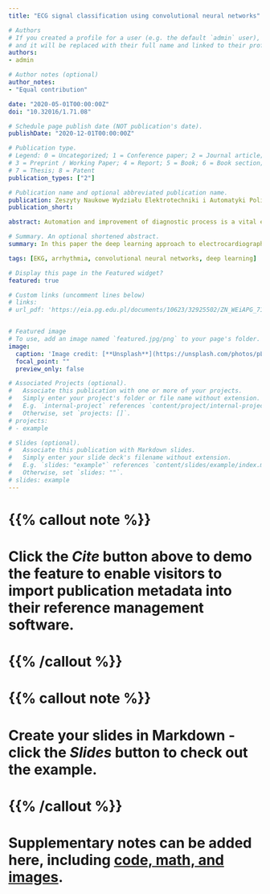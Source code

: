 ```yaml
---
title: "ECG signal classification using convolutional neural networks"

# Authors
# If you created a profile for a user (e.g. the default `admin` user), write the username (folder name) here 
# and it will be replaced with their full name and linked to their profile.
authors:
- admin

# Author notes (optional)
author_notes:
- "Equal contribution"

date: "2020-05-01T00:00:00Z"
doi: "10.32016/1.71.08"

# Schedule page publish date (NOT publication's date).
publishDate: "2020-12-01T00:00:00Z"

# Publication type.
# Legend: 0 = Uncategorized; 1 = Conference paper; 2 = Journal article;
# 3 = Preprint / Working Paper; 4 = Report; 5 = Book; 6 = Book section;
# 7 = Thesis; 8 = Patent
publication_types: ["2"]

# Publication name and optional abbreviated publication name.
publication: Zeszyty Naukowe Wydziału Elektrotechniki i Automatyki Politechniki Gdańskiej
publication_short: 

abstract: Automation and improvement of diagnostic process is a vital element of medicine development and patient’s condition self-control. For a long time different ECG signal classification methods exist and are successfully applied, nevertheless their accuracy is not always satisfying enough. The lack of identification of an existing abnormality, which is very similar to a normal heartbeat is the biggest issue - for example premature ventricular contraction. Over the past few years there was a rapid development of an artificial intelligence tool - deep neural networks. They characterise by a high classification ability even the most complicated patterns in the form of time series or images, often based on features unnoticeable for human eye. In this paper the approach to electrocardiography (ECG) analysis was presented, taking into consideration a single heartbeat. The aim of this research was diagnosis of six different types of beat that may indicate arrhythmia occurrence. The study were performed on the public database MIT-BIH Arrhythmia Database. In order to enhance feature extraction quality of the analysed signal the time-space decomposition was made using wavelet transform. The satisfying performance with 92.4% accuracy and 96.5% specificity were accomplished. The achieved results may be used to develop an automatic heartbeat classification system that would significantly contribute medicians in the arduous process of data analysis.

# Summary. An optional shortened abstract.
summary: In this paper the deep learning approach to electrocardiography (ECG) analysis was presented, taking into consideration a single heartbeat.

tags: [EKG, arrhythmia, convolutional neural networks, deep learning]

# Display this page in the Featured widget?
featured: true

# Custom links (uncomment lines below)
# links:
# url_pdf: 'https://eia.pg.edu.pl/documents/10623/32925502/ZN_WEiAPG_71.pdf'


# Featured image
# To use, add an image named `featured.jpg/png` to your page's folder. 
image:
  caption: 'Image credit: [**Unsplash**](https://unsplash.com/photos/pLCdAaMFLTE)'
  focal_point: ""
  preview_only: false

# Associated Projects (optional).
#   Associate this publication with one or more of your projects.
#   Simply enter your project's folder or file name without extension.
#   E.g. `internal-project` references `content/project/internal-project/index.md`.
#   Otherwise, set `projects: []`.
# projects:
# - example

# Slides (optional).
#   Associate this publication with Markdown slides.
#   Simply enter your slide deck's filename without extension.
#   E.g. `slides: "example"` references `content/slides/example/index.md`.
#   Otherwise, set `slides: ""`.
# slides: example
---
```


# {{% callout note %}}
# Click the *Cite* button above to demo the feature to enable visitors to import publication metadata into their reference management software.
# {{% /callout %}}

# {{% callout note %}}
# Create your slides in Markdown - click the *Slides* button to check out the example.
# {{% /callout %}}

# Supplementary notes can be added here, including [code, math, and images](https://wowchemy.com/docs/writing-markdown-latex/).
